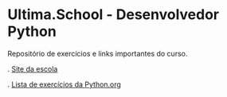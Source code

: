 # Ultima.School - Desenvolvedor Python
Repositório de exercícios e links importantes do curso.</br>

. [Site da escola](https://ultima.school/)</br>

. [Lista de exercícios da Python.org](https://wiki.python.org.br/ListaDeExercicios)